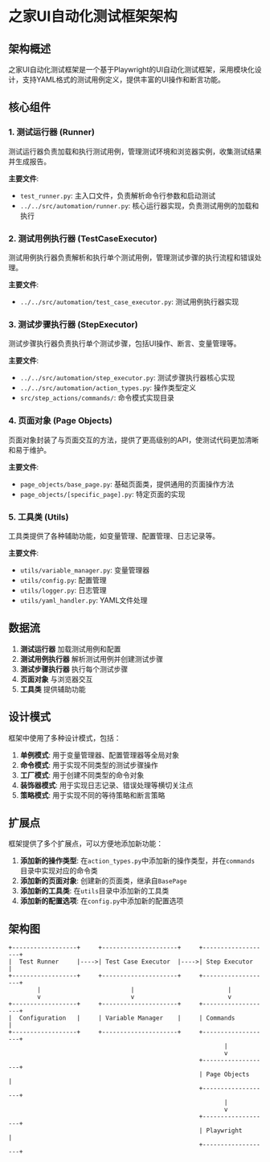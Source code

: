 # 之家UI自动化测试框架架构

## 架构概述

之家UI自动化测试框架是一个基于Playwright的UI自动化测试框架，采用模块化设计，支持YAML格式的测试用例定义，提供丰富的UI操作和断言功能。

## 核心组件

### 1. 测试运行器 (Runner)

测试运行器负责加载和执行测试用例，管理测试环境和浏览器实例，收集测试结果并生成报告。

**主要文件**:

- `test_runner.py`: 主入口文件，负责解析命令行参数和启动测试
- `../../src/automation/runner.py`: 核心运行器实现，负责测试用例的加载和执行

### 2. 测试用例执行器 (TestCaseExecutor)

测试用例执行器负责解析和执行单个测试用例，管理测试步骤的执行流程和错误处理。

**主要文件**:

- `../../src/automation/test_case_executor.py`: 测试用例执行器实现

### 3. 测试步骤执行器 (StepExecutor)

测试步骤执行器负责执行单个测试步骤，包括UI操作、断言、变量管理等。

**主要文件**:

- `../../src/automation/step_executor.py`: 测试步骤执行器核心实现
- `../../src/automation/action_types.py`: 操作类型定义
- `src/step_actions/commands/`: 命令模式实现目录

### 4. 页面对象 (Page Objects)

页面对象封装了与页面交互的方法，提供了更高级别的API，使测试代码更加清晰和易于维护。

**主要文件**:

- `page_objects/base_page.py`: 基础页面类，提供通用的页面操作方法
- `page_objects/[specific_page].py`: 特定页面的实现

### 5. 工具类 (Utils)

工具类提供了各种辅助功能，如变量管理、配置管理、日志记录等。

**主要文件**:

- `utils/variable_manager.py`: 变量管理器
- `utils/config.py`: 配置管理
- `utils/logger.py`: 日志管理
- `utils/yaml_handler.py`: YAML文件处理

## 数据流

1. **测试运行器** 加载测试用例和配置
2. **测试用例执行器** 解析测试用例并创建测试步骤
3. **测试步骤执行器** 执行每个测试步骤
4. **页面对象** 与浏览器交互
5. **工具类** 提供辅助功能

## 设计模式

框架中使用了多种设计模式，包括：

1. **单例模式**: 用于变量管理器、配置管理器等全局对象
2. **命令模式**: 用于实现不同类型的测试步骤操作
3. **工厂模式**: 用于创建不同类型的命令对象
4. **装饰器模式**: 用于实现日志记录、错误处理等横切关注点
5. **策略模式**: 用于实现不同的等待策略和断言策略

## 扩展点

框架提供了多个扩展点，可以方便地添加新功能：

1. **添加新的操作类型**: 在`action_types.py`中添加新的操作类型，并在`commands`目录中实现对应的命令类
2. **添加新的页面对象**: 创建新的页面类，继承自`BasePage`
3. **添加新的工具类**: 在`utils`目录中添加新的工具类
4. **添加新的配置选项**: 在`config.py`中添加新的配置选项

## 架构图

```
+------------------+     +---------------------+     +-------------------+
|  Test Runner     |---->| Test Case Executor  |---->| Step Executor     |
+------------------+     +---------------------+     +-------------------+
        |                         |                          |
        v                         v                          v
+------------------+     +---------------------+     +-------------------+
|  Configuration   |     | Variable Manager    |     | Commands          |
+------------------+     +---------------------+     +-------------------+
                                                            |
                                                            v
                                                     +-------------------+
                                                     | Page Objects      |
                                                     +-------------------+
                                                            |
                                                            v
                                                     +-------------------+
                                                     | Playwright        |
                                                     +-------------------+
```
